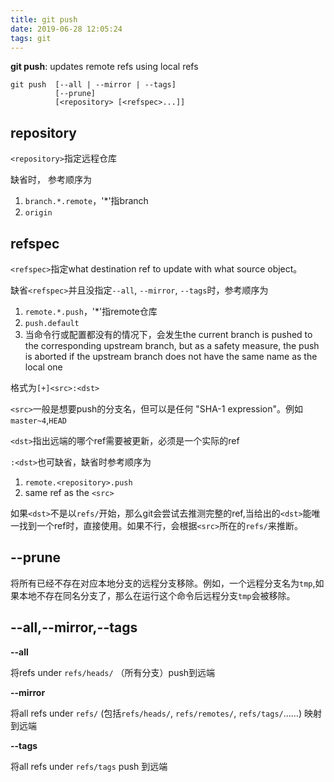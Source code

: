 ```yaml
---
title: git push
date: 2019-06-28 12:05:24
tags: git
---
```

**git push**: updates remote refs using local refs
```shell
git push  [--all | --mirror | --tags]
          [--prune]
          [<repository> [<refspec>...]]
```


## repository

`<repository>`指定远程仓库

缺省时， 参考顺序为
1. `branch.*.remote`，'*'指branch
2. `origin`


## refspec

`<refspec>`指定what destination ref to update with what source object。

缺省`<refspec>`并且没指定`--all`, `--mirror`, `--tags`时，参考顺序为
1. `remote.*.push`，'*'指remote仓库 
2. `push.default`
3. 当命令行或配置都没有的情况下，会发生the current branch is pushed to the corresponding upstream branch, but as a safety measure, the push is aborted if the upstream branch does not have the same name as the local one

格式为`[+]<src>:<dst>`

`<src>`一般是想要push的分支名，但可以是任何 "SHA-1 expression"。例如`master~4`,`HEAD`

`<dst>`指出远端的哪个ref需要被更新，必须是一个实际的ref

`:<dst>`也可缺省，缺省时参考顺序为
1. `remote.<repository>.push`
2. same ref as the `<src>`

如果`<dst>`不是以`refs/`开始，那么git会尝试去推测完整的ref,当给出的`<dst>`能唯一找到一个ref时，直接使用。如果不行，会根据`<src>`所在的`refs/`来推断。


## --prune

将所有已经不存在对应本地分支的远程分支移除。例如，一个远程分支名为`tmp`,如果本地不存在同名分支了，那么在运行这个命令后远程分支`tmp`会被移除。


## --all,--mirror,--tags

**--all**

将refs under `refs/heads/` （所有分支）push到远端

**--mirror**

将all refs under `refs/` (包括`refs/heads/`, `refs/remotes/`, `refs/tags/`……) 映射到远端

**--tags**

将all refs under `refs/tags` push 到远端
